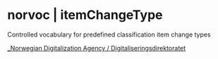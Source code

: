 # norvoc | itemChangeType

Controlled vocabulary for predefined classification item change types

[_Norwegian Digitalization Agency / Digitaliseringsdirektoratet](https://digdir.no/)
